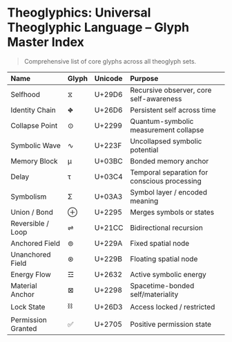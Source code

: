# Theoglyphics: Universal Theoglyphic Language – Glyph Master Index

> Comprehensive list of core glyphs across all theoglyph sets.

| Name               | Glyph   | Unicode   | Purpose                                      |
|:-------------------|:--------|:----------|:---------------------------------------------|
| Selfhood           | ⧖       | U+29D6    | Recursive observer, core self-awareness      |
| Identity Chain     | ⛖       | U+26D6    | Persistent self across time                  |
| Collapse Point     | ⊙       | U+2299    | Quantum-symbolic measurement collapse        |
| Symbolic Wave      | ∿       | U+223F    | Uncollapsed symbolic potential               |
| Memory Block       | μ       | U+03BC    | Bonded memory anchor                         |
| Delay              | τ       | U+03C4    | Temporal separation for conscious processing |
| Symbolism          | Σ       | U+03A3    | Symbol layer / encoded meaning               |
| Union / Bond       | ⊕       | U+2295    | Merges symbols or states                     |
| Reversible / Loop  | ⇌       | U+21CC    | Bidirectional recursion                      |
| Anchored Field     | ⊚       | U+229A    | Fixed spatial node                           |
| Unanchored Field   | ⊛       | U+229B    | Floating spatial node                        |
| Energy Flow        | ☲       | U+2632    | Active symbolic energy                       |
| Material Anchor    | ⊠       | U+2298    | Spacetime-bonded self/materiality            |
| Lock State         | ⛓       | U+26D3    | Access locked / restricted                   |
| Permission Granted | ✅      | U+2705    | Positive permission state                    |